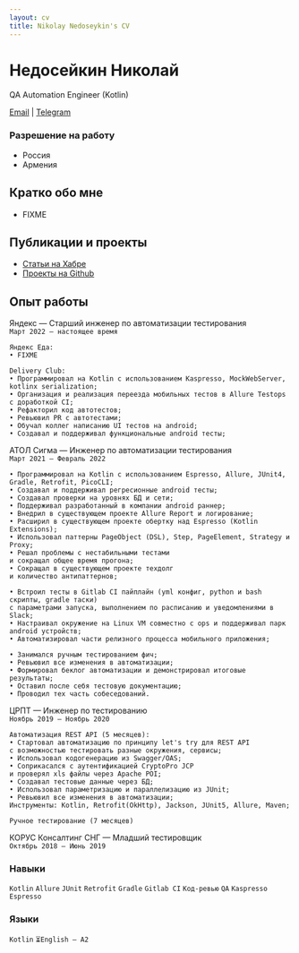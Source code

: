 ```yaml
---
layout: cv
title: Nikolay Nedoseykin's CV
---
```

# Недосейкин Николай

QA Automation Engineer (Kotlin)

<div id="webaddress">
<a href = "mailto: primechord@ya.ru">Email</a>
| <a href="https://t.me/nedoseykin">Telegram</a>
</div>

### Разрешение на работу

* Россия
* Армения

## Кратко обо мне

* FIXME

## Публикации и проекты

* [Статьи на Хабре](https://habr.com/ru/users/primechord/publications/articles/)
* [Проекты на Github](https://github.com/primechord)

## Опыт работы

Яндекс — Старший инженер по автоматизации тестирования  
`Март 2022 — настоящее время`

    Яндекс Еда:
    • FIXME

    Delivery Club:
    • Программировал на Kotlin с использованием Kaspresso, MockWebServer, kotlinx serialization;
    • Организация и реализация переезда мобильных тестов в Allure Testops с доработкой CI;
    • Рефакторил код автотестов;
    • Ревьювил PR с автотестами;
    • Обучал коллег написанию UI тестов на android;
    • Создавал и поддерживал функциональные android тесты;

АТОЛ Сигма — Инженер по автоматизации тестирования  
`Март 2021 — Февраль 2022`

    • Программировал на Kotlin с использованием Espresso, Allure, JUnit4, Gradle, Retrofit, PicoCLI;
    • Создавал и поддерживал регресионные android тесты;
    • Создавал проверки на уровнях БД и сети;
    • Поддерживал разработанный в компании android раннер;
    • Внедрил в существующем проекте Allure Report и логирование;
    • Расширил в существующем проекте обертку над Espresso (Kotlin Extensions);
    • Использовал паттерны PageObject (DSL), Step, PageElement, Strategy и Proxy;
    • Решал проблемы с нестабильными тестами
    и сокращал общее время прогона;
    • Сокращал в существующем проекте техдолг
    и количество антипаттернов;

    • Встроил тесты в Gitlab CI пайплайн (yml конфиг, python и bash скрипты, gradle таски)
    с параметрами запуска, выполнением по расписанию и уведомлениями в Slack;
    • Настраивал окружение на Linux VM совместно с ops и поддерживал парк android устройств;
    • Автоматизировал части релизного процесса мобильного приложения;

    • Занимался ручным тестированием фич;
    • Ревьювил все изменения в автоматизации;
    • Формировал беклог автоматизации и демонстрировал итоговые результаты;
    • Оставил после себя тестовую документацию;
    • Проводил тех часть собеседований. 

ЦРПТ — Инженер по тестированию  
`Ноябрь 2019 — Ноябрь 2020`

    Автоматизация REST API (5 месяцев):
    • Стартовал автоматизацию по принципу let's try для REST API 
    с возможностью тестировать разные окружения, сервисы;
    • Использовал кодогенерацию из Swagger/OAS;
    • Соприкасался с аутентификацией CryptoPro JCP
    и проверял xls файлы через Apache POI;
    • Создавал тестовые данные через БД;
    • Использовал параметризацию и параллелизацию из JUnit;
    • Ревьювил все изменения в автоматизации;
    Инструменты: Kotlin, Retrofit(OkHttp), Jackson, JUnit5, Allure, Maven;

    Ручное тестирование (7 месяцев)

КОРУС Консалтинг СНГ — Младший тестировщик  
`Октябрь 2018 — Июнь 2019`

### Навыки
`Kotlin` `Allure` `JUnit` `Retrofit` `Gradle` `Gitlab CI` `Код-ревью` `QA` `Kaspresso` `Espresso`

### Языки
`Kotlin` `⏳English — A2`

<!-- ### Footer

Last updated: Декабрь 2023 -->